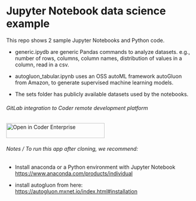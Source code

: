 # Jupyter Notebook data science example

This repo shows 2 sample Jupyter Notebooks and Python code.  

* generic.ipydb are generic Pandas commands to analyze datasets. e.g., number of rows, columns, column names, distribution of values in a column, read in a csv.

* autogluon_tabular.ipynb uses an OSS autoML framework autoGluon from Amazon, to generate supervised machine learning models.

* The sets folder has publicly available datasets used by the notebooks.


###### GitLab integration to Coder remote development platform

<a href="https://demo.cdr.dev/environments/git?org=5e274cb6-8ad3877561fcf4c2c4a95f3e&image=5f11850b-98fd92c285c11b576c2dfc5b&tag=latest&service=gitlab&repo=git@gitlab.com:mtm20176/pandas_automl.git" target="_blank" rel="noopener noreferrer">
  <img src="https://cdn.coder.com/embed-button.svg" alt="Open in Coder Enterprise" width="263" height="40" />
</a>

###### Notes / To run this app after cloning, we recommend:

* Install anaconda or a Python environment with Jupyter Notebook  https://www.anaconda.com/products/individual

* install autogluon from here: https://autogluon.mxnet.io/index.html#installation